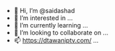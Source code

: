 - 👋 Hi, I’m @saidashad
- 👀 I’m interested in ...
- 🌱 I’m currently learning ...
- 💞️ I’m looking to collaborate on ...
- 📫 https://dtawaniptv.com/ ...

<!---
saidashad/saidashad is a ✨ special ✨ repository because its `README.md` (this file) appears on your GitHub profile.
You can click the Preview link to take a look at your changes.
--->

